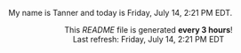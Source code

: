 My name is Tanner and today is Friday, July 14, 2:21 PM EDT.

<p align="center">This <i>README</i> file is generated <b>every 3 hours</b>!</br>Last refresh: Friday, July 14, 2:21 PM EDT<br /></p>
